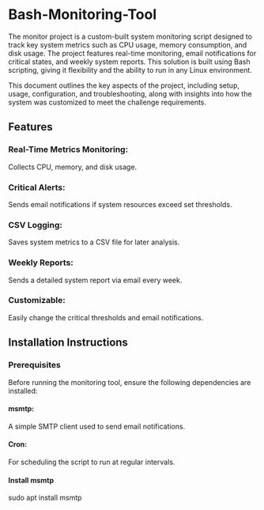 # Bash-Monitoring-Tool 

The monitor project is a custom-built system monitoring script designed to track key system metrics such as CPU usage, memory consumption, and disk usage. The project features real-time monitoring, email notifications for critical states, and weekly system reports. This solution is built using Bash scripting, giving it flexibility and the ability to run in any Linux environment.

This document outlines the key aspects of the project, including setup, usage, configuration, and troubleshooting, along with insights into how the system was customized to meet the challenge requirements.

## Features
### Real-Time Metrics Monitoring: 
Collects CPU, memory, and disk usage.
### Critical Alerts:
Sends email notifications if system resources exceed set thresholds.
### CSV Logging:
Saves system metrics to a CSV file for later analysis.
### Weekly Reports:
Sends a detailed system report via email every week.
### Customizable:
Easily change the critical thresholds and email notifications.


## Installation Instructions
### Prerequisites
Before running the monitoring tool, ensure the following dependencies are installed:

#### msmtp:
A simple SMTP client used to send email notifications.
#### Cron:
For scheduling the script to run at regular intervals.
#### Install msmtp
sudo apt install msmtp
